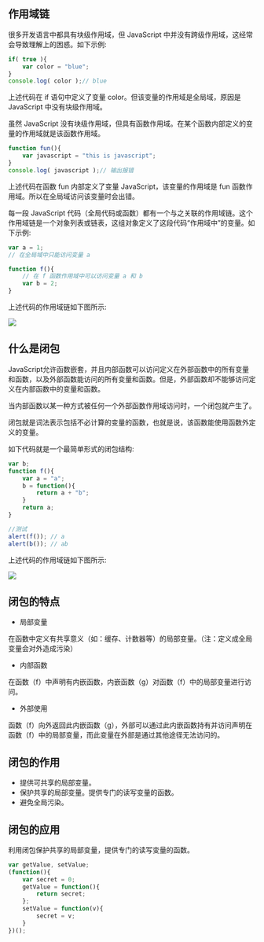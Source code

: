 ## 作用域链很多开发语言中都具有块级作用域，但 JavaScript 中并没有跨级作用域，这经常会导致理解上的困惑。如下示例:

```javascript
if( true ){	var color = "blue";}console.log( color );// blue
```

上述代码在 if 语句中定义了变量 color。但该变量的作用域是全局域，原因是 JavaScript 中没有块级作用域。虽然 JavaScript 没有块级作用域，但具有函数作用域。在某个函数内部定义的变量的作用域就是该函数作用域。```javascript
function fun(){	var javascript = "this is javascript";}console.log( javascript );// 输出报错
```

上述代码在函数 fun 内部定义了变量 JavaScript，该变量的作用域是 fun 函数作用域。所以在全局域访问该变量时会出错。每一段 JavaScript 代码（全局代码或函数）都有一个与之关联的作用域链。这个作用域链是一个对象列表或链表，这组对象定义了这段代码“作用域中”的变量。如下示例:```javascript
var a = 1; // 在全局域中只能访问变量 afunction f(){	// 在 f 函数作用域中可以访问变量 a 和 b	var b = 2;}
```

上述代码的作用域链如下图所示:

![](14.png)

## 什么是闭包JavaScript允许函数嵌套，并且内部函数可以访问定义在外部函数中的所有变量和函数，以及外部函数能访问的所有变量和函数。但是，外部函数却不能够访问定义在内部函数中的变量和函数。
当内部函数以某一种方式被任何一个外部函数作用域访问时，一个闭包就产生了。
闭包就是词法表示包括不必计算的变量的函数，也就是说，该函数能使用函数外定义的变量。

如下代码就是一个最简单形式的闭包结构:

```javascript
var b;function f(){	var a = "a";	b = function(){		return a + "b";	}	return a;}//测试alert(f()); // aalert(b()); // ab
```

上述代码的作用域链如下图所示:

![](15.png)

## 闭包的特点- 局部变量在函数中定义有共享意义（如：缓存、计数器等）的局部变量。（注：定义成全局变量会对外造成污染）- 内部函数在函数（f）中声明有内嵌函数，内嵌函数（g）对函数（f）中的局部变量进行访问。- 外部使用函数（f）向外返回此内嵌函数（g），外部可以通过此内嵌函数持有并访问声明在函数（f）中的局部变量，而此变量在外部是通过其他途径无法访问的。## 闭包的作用- 提供可共享的局部变量。- 保护共享的局部变量。提供专门的读写变量的函数。- 避免全局污染。## 闭包的应用利用闭包保护共享的局部变量，提供专门的读写变量的函数。```javascript
var getValue, setValue;(function(){	var secret = 0;	getValue = function(){		return secret;	};	setValue = function(v){		secret = v;	}})();
```